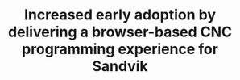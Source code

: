 ---
permalink: false
displayOrder: 4
title: 'Increased early adoption by delivering a browser-based CNC programming experience for Sandvik'
company: 'Sandvik is a global engineering group founded in Sweden, known for its advanced tools and solutions in the mining, construction, and manufacturing industries.'
problem: 'In 2021, Sandvik developed an iPad-focused CNC machine programming solution that gained early traction, but struggled to grow as many customers were desktop-only. I worked alongside a small team to transition the experience to the browser, making it device-agnostic and accessible to a broader customer base.'
capabilities: [2, 4]
industry: 'Manufacturing'
year: '2021'
gallery:
  - image: '/images/work/adoption-1.png'
    imageAlt: 'Browser interface showing CNC face milling simulation illustrating a facemill following its toolpath across a part model.'
  - image: '/images/work/adoption-2.png'
    imageAlt: 'Browser interface showing a selected milling operation, tool details, operation parameters, and a 3D preview of the part.'
  - image: '/images/work/adoption-3.png'
    imageAlt: 'Diagram of a programming panel component with annotations highlighting layout spacing and information structure.'
  - image: '/images/work/adoption-4.png'
    imageAlt: 'Tool card annotations detailing specifications such as tool diameter, length, and cutting speeds'
  - image: '/images/work/adoption-5.png'
    imageAlt: 'Figma page with detailed layout and interaction specifications, for components such as simulation bars and sliders.'
  - image: '/images/work/adoption-6.png'
    imageAlt: 'Figma page displaying concept ideation artifacts, such as multiple design iterations, sticky notes and annotations'
note: "I'm particularly proud of what we've accomplished as a small team at Sandvik: from navigating challenges, diverse (sometimes conflicting) perspectives, and technical constraints to delivering a solution that enabled access to one of the most intuitive CNC machine programming experiences."
---